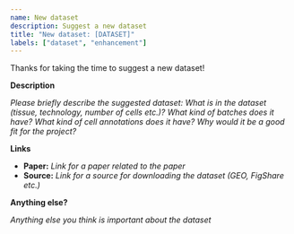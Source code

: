 ```yaml
---
name: New dataset
description: Suggest a new dataset
title: "New dataset: [DATASET]"
labels: ["dataset", "enhancement"]
---
```


Thanks for taking the time to suggest a new dataset!

**Description**

_Please briefly describe the suggested dataset: What is in the dataset (tissue, technology, number of cells etc.)? What kind of batches does it have? What kind of cell annotations does it have? Why would it be a good fit for the project?_

**Links**

- **Paper:** _Link for a paper related to the paper_
- **Source:** _Link for a source for downloading the dataset (GEO, FigShare etc.)_

**Anything else?**

_Anything else you think is important about the dataset_
